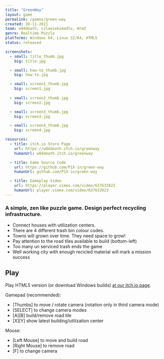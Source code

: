 ```yaml
---
title: "GreenWay"
layout: game
permalink: /games/green-way
created: 20-11-2021
team: w84death, czlowiekimadlo, WrmZ
genre: Realtime Puzzle
platforms: Windows 64, Linux 32/64, HTML5
status: released

screenshots:
  - small: title_thumb.jpg
    big: title.jpg

  - small: how-to_thumb.jpg
    big: how-to.jpg

  - small: screen1_thumb.jpg
    big: screen1.jpg
  
  - small: screen2_thumb.jpg
    big: screen2.jpg

  - small: screen3_thumb.jpg
    big: screen3.jpg

  - small: screen4_thumb.jpg
    big: screen4.jpg

resources:
  - title: itch.io Store Page
    url: https://w84death.itch.io/greenway
    humanUrl: w84death.itch.io/greenway

  - title: Game Source Code
    url: https://github.com/P1X-in/green-way
    humanUrl: github.com/P1X-in/green-way

  - title: Gameplay Video
    url: https://player.vimeo.com/video/637632823
    humanUrl: player.vimeo.com/video/637632823
---
```


### A simple, zen like puzzle game. Design perfect recycling infrastructure.

- Connect houses with utilization centers.
- There are 4 different trash bin colour codes.
- Towns will grown over time. They need space to grow!
- Pay attention to the road tiles available to build (bottom-left)
- Too many un serviced trash ends the game
- Well working city with enough recicled material will mark a mission success

## Play
Play HTML5 version (or download Windows builds) [at our itch.io page](https://w84death.itch.io/greenway).


Gamepad (recommended):

- [Thumbs] to move / rotate camera (rotation only in third camera mode)
- [SELECT] to change camera modes
- [A][B] build/remove road tile
- [X][Y] show latest building/utilization center

Mouse:

- [Left Mouse] to move and build road
- [Right Mouse] to remove road
- [F] to change camera